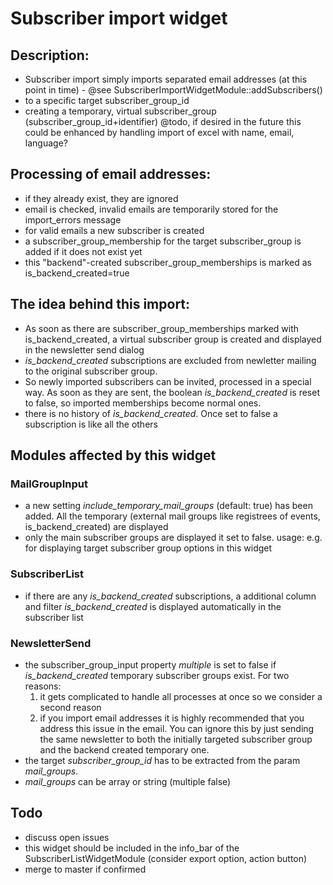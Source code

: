 # Subscriber import widget

## Description:
* Subscriber import simply imports separated email addresses (at this point in time) - @see SubscriberImportWidgetModule::addSubscribers()
* to a specific target subscriber_group_id
* creating a temporary, virtual subscriber_group (subscriber_group_id+identifier)
@todo, if desired in the future this could be enhanced by handling import of excel with name, email, language?

## Processing of email addresses:
* if they already exist, they are ignored
* email is checked, invalid emails are temporarily stored for the import_errors message
* for valid emails a new subscriber is created
* a subscriber_group_membership for the target subscriber_group is added if it does not exist yet
* this "backend"-created subscriber_group_memberships is marked as is_backend_created=true

## The idea behind this import:
* As soon as there are subscriber_group_memberships marked with is_backend_created, a virtual subscriber group is created and displayed in the newsletter send dialog
* *is_backend_created* subscriptions are excluded from newletter mailing to the original subscriber group.
* So newly imported subscribers can be invited, processed in a special way. As soon as they are sent, the boolean *is_backend_created* is reset to false, so imported memberships become normal ones.
* there is no history of *is_backend_created*. Once set to false a subscription is like all the others

## Modules affected by this widget
### MailGroupInput
* a new setting *include_temporary_mail_groups* (default: true) has been added. All the temporary (external mail groups like registrees of events, is_backend_created) are displayed
* only the main subscriber groups are displayed it set to false. usage: e.g. for displaying target subscriber group options in this widget

### SubscriberList
* if there are any *is_backend_created* subscriptions, a additional column and filter *is_backend_created* is displayed automatically in the subscriber list

### NewsletterSend
* the subscriber_group_input property *multiple* is set to false if *is_backend_created* temporary subscriber groups exist.
	For two reasons: 
	1. it gets complicated to handle all processes at once so we consider a second reason
	2. if you import email addresses it is highly recommended that you address this issue in the email. You can ignore this by just sending the same newsletter to both the initially targeted subscriber group and the backend created temporary one.
* the target *subscriber_group_id* has to be extracted from the param *mail_groups*.
* *mail_groups* can be array or string (multiple false)

## Todo
* discuss open issues
* this widget should be included in the info_bar of the SubscriberListWidgetModule (consider export option, action button)
* merge to master if confirmed
